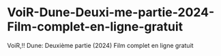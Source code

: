 # VoiR-Dune-Deuxi-me-partie-2024-Film-complet-en-ligne-gratuit
VoiR,!! Dune: Deuxième partie (2024) Film complet en ligne gratuit
